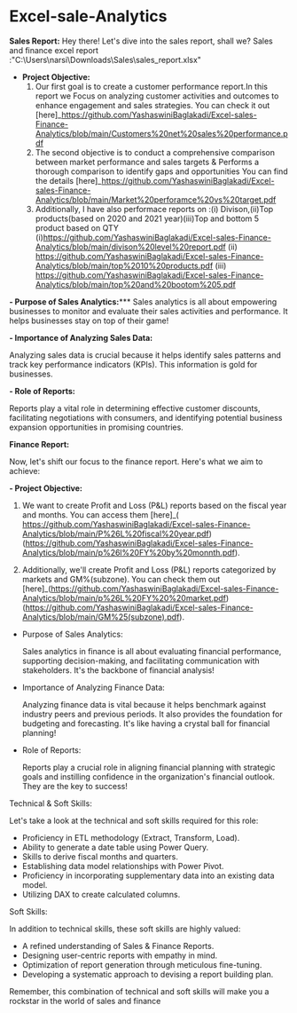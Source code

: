 # Excel-sale-Analytics
**Sales Report:**
Hey there! Let's dive into the sales report, shall we?
Sales and finance excel report :"C:\Users\narsi\Downloads\Sales\sales_report.xlsx"
- **Project Objective:**
   1. Our first goal is to create a customer performance report.In this report we Focus on analyzing customer activities and outcomes to enhance engagement and sales strategies.
       You can check it out [here]_https://github.com/YashaswiniBaglakadi/Excel-sales-Finance-Analytics/blob/main/Customers%20net%20sales%20performance.pdf
    2. The second objective is to conduct a comprehensive comparison between market performance and sales targets & Performs a thorough comparison to identify gaps and opportunities
       You can find the details [here]_https://github.com/YashaswiniBaglakadi/Excel-sales-Finance-Analytics/blob/main/Market%20perforamce%20vs%20target.pdf
    3. Additionally, I have also performace reports on :(i) Divison,(ii)Top products(based on 2020 and 2021 year)(iii)Top and bottom 5 product based on QTY
       (i)https://github.com/YashaswiniBaglakadi/Excel-sales-Finance-Analytics/blob/main/divison%20level%20report.pdf
       (ii) https://github.com/YashaswiniBaglakadi/Excel-sales-Finance-Analytics/blob/main/top%2010%20products.pdf
       (iii) https://github.com/YashaswiniBaglakadi/Excel-sales-Finance-Analytics/blob/main/top%20and%20bootom%205.pdf

**- Purpose of Sales Analytics:*****
     Sales analytics is all about empowering businesses to monitor and evaluate their sales activities and performance. It helps businesses stay on top of their game!

**- Importance of Analyzing Sales Data:**

   Analyzing sales data is crucial because it helps identify sales patterns and track key performance indicators (KPIs). This information is gold for businesses.

**- Role of Reports:**

   Reports play a vital role in determining effective customer discounts, facilitating negotiations with consumers, and identifying potential business expansion opportunities in promising countries.

**Finance Report:**

Now, let's shift our focus to the finance report. Here's what we aim to achieve:

**- Project Objective:**

   1. We want to create Profit and Loss (P&L) reports based on the fiscal year and months. You can access them [here]_(
https://github.com/YashaswiniBaglakadi/Excel-sales-Finance-Analytics/blob/main/P%26L%20fiscal%20year.pdf)(https://github.com/YashaswiniBaglakadi/Excel-sales-Finance-Analytics/blob/main/p%26l%20FY%20by%20monnth.pdf).

   3. Additionally, we'll create Profit and Loss (P&L) reports categorized by markets and GM%(subzone). You can check them out [here]_(https://github.com/YashaswiniBaglakadi/Excel-sales-Finance-Analytics/blob/main/p%26L%20FY%20%20market.pdf)(https://github.com/YashaswiniBaglakadi/Excel-sales-Finance-Analytics/blob/main/GM%25(subzone).pdf).

- Purpose of Sales Analytics:

   Sales analytics in finance is all about evaluating financial performance, supporting decision-making, and facilitating communication with stakeholders. It's the backbone of financial analysis!

- Importance of Analyzing Finance Data:

   Analyzing finance data is vital because it helps benchmark against industry peers and previous periods. It also provides the foundation for budgeting and forecasting. It's like having a crystal ball for financial planning!

- Role of Reports:

   Reports play a crucial role in aligning financial planning with strategic goals and instilling confidence in the organization's financial outlook. They are the key to success!

Technical & Soft Skills:

Let's take a look at the technical and soft skills required for this role:

- Proficiency in ETL methodology (Extract, Transform, Load).
- Ability to generate a date table using Power Query.
- Skills to derive fiscal months and quarters.
- Establishing data model relationships with Power Pivot.
- Proficiency in incorporating supplementary data into an existing data model.
- Utilizing DAX to create calculated columns.

Soft Skills:

In addition to technical skills, these soft skills are highly valued:

- A refined understanding of Sales & Finance Reports.
- Designing user-centric reports with empathy in mind.
- Optimization of report generation through meticulous fine-tuning.
- Developing a systematic approach to devising a report building plan.

Remember, this combination of technical and soft skills will make you a rockstar in the world of sales and finance
